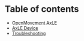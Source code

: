 # Table of contents

* [OpenMovement AxLE](README.md)
* [AxLE Device](axle-device.md)
* [Troubleshooting](troubleshooting.md)

